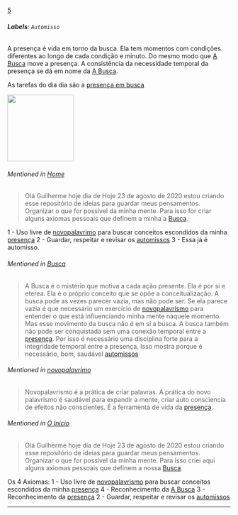 [5](https://github.com/guilhermeprokisch/guilherme/issues/5) 
###### **Labels**: `Automisso`



A presença é vida em torno da busca. Ela tem momentos com condições diferentes ao longo de cada condição e minuto. Do mesmo modo que [A Busca](A-Busca) move a presença. A consistência da necessidade temporal da presença se dá em nome da [A Busca](A-Busca).

As tarefas do dia dia são a [presença em busca](presença-em-busca)

<img src="https://user-images.githubusercontent.com/12011070/90997990-61b17c00-e599-11ea-9788-0b1fb961b3c6.png" width="150" />




###### Mentioned in [Home](Home)  
 > Olá Guilherme hoje dia de Hoje 23 de agosto de 2020 estou criando esse repositório de ideias para guardar meus pensamentos. Organizar o que for possível da minha mente.  Para isso for criar alguns axiomas pessoais que definem a minha a [Busca](Busca).

1 - Uso livre de [novopalavrimo](novopalavrimo) para buscar conceitos escondidos da minha [presença](presença)
2 - Guardar, respeitar  e revisar os [automissos](automissos)
3 - Essa já é automisso.


###### Mentioned in [Busca](Busca)  
 > A Busca é o mistério que motiva a cada ação presente. Ela é por si e eterea. Ela é o próprio conceito que se opõe  a conceitualização.  A busca pode as vezes parecer vazia, mas não pode ser. Se ela parece vazia é que necessário um exercício de [novopalavrismo](novopalavrismo) para entender o que está influenciando minha mente naquele momento. Mas esse movimento da busca não é em sí a busca. A busca também não pode ser conquistada sem uma conexão temporal entre a  [presença](presença). Por isso é necessário uma disciplina forte para a integridade temporal entre a presença. Isso mostra porque é necessário, bom, saudável [automissos](automissos)


###### Mentioned in [novopalavrimo](novopalavrimo)  
 > Novopalavrismo é a prática de criar palavras. A prática do novo palavrismo é saudável para expandir a mente, criar auto consciencia de efeitos não conscientes.  É a ferramenta de vida da [presença](presença).


###### Mentioned in [O Início](O-Início)  
 > Olá Guilherme hoje dia de Hoje 23 de agosto de 2020 estou criando esse repositório de ideias para guardar meus pensamentos. Organizar o que for possível da minha mente.  Para isso criei aqui alguns axiomas pessoais que definem a nossa  [Busca](Busca).

Os 4 Axiomas:
1 - Uso livre de [novopalavrismo](novopalavrismo) para buscar conceitos escondidos da minha [presença](presença)
4 - Reconhecimento da [A Busca](A-Busca)
3 - Reconhecimento da [presença](presença)
2 - Guardar, respeitar  e revisar os [automissos](automissos)

-------------------------------------------------------------------------------

